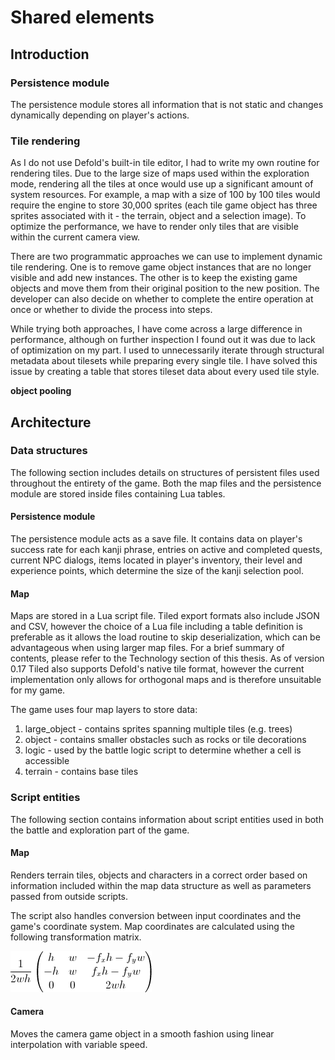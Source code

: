 # Shared elements

## Introduction

### Persistence module

The persistence module stores all information that is not static and changes dynamically depending on player's actions.

### Tile rendering

As I do not use Defold's built-in tile editor, I had to write my own routine for rendering tiles. Due to the large size of maps used within the exploration mode, rendering all the tiles at once would use up a significant amount of system resources. For example, a map with a size of 100 by 100 tiles would require the engine to store 30,000 sprites (each tile game object has three sprites associated with it - the terrain, object and a selection image). To optimize the performance, we have to render only tiles that are visible within the current camera view.

There are two programmatic approaches we can use to implement dynamic tile rendering. One is to remove game object instances that are no longer visible and add new instances. The other is to keep the existing game objects and move them from their original position to the new position. The developer can also decide on whether to complete the entire operation at once or whether to divide the process into steps.

While trying both approaches, I have come across a large difference in performance, although on further inspection I found out it was due to lack of optimization on my part. I used to unnecessarily iterate through structural metadata about tilesets while preparing every single tile. I have solved this issue by creating a table that stores tileset data about every used tile style.

**object pooling**

## Architecture

### Data structures

The following section includes details on structures of persistent files used throughout the entirety of the game. Both the map files and the persistence module are stored inside files containing Lua tables.

#### Persistence module

The persistence module acts as a save file. It contains data on player's success rate for each kanji phrase, entries on active and completed quests, current NPC dialogs, items located in player's inventory, their level and experience points, which determine the size of the kanji selection pool.

#### Map

Maps are stored in a Lua script file. Tiled export formats also include JSON and CSV, however the choice of a Lua file including a table definition is preferable as it allows the load routine to skip deserialization, which can be advantageous when using larger map files. For a brief summary of contents, please refer to the Technology section of this thesis. As of version 0.17 Tiled also supports Defold's native tile format, however the current implementation only allows for orthogonal maps and is therefore unsuitable for my game.

The game uses four map layers to store data:

1. large_object - contains sprites spanning multiple tiles (e.g. trees)
2. object - contains smaller obstacles such as rocks or tile decorations
3. logic - used by the battle logic script to determine whether a cell is accessible
4. terrain - contains base tiles

### Script entities

The following section contains information about script entities used in both the battle and exploration part of the game.

#### Map

Renders terrain tiles, objects and characters in a correct order based on information included within the map data structure as well as parameters passed from outside scripts.

The script also handles conversion between input coordinates and the game's coordinate system. Map coordinates are calculated using the following transformation matrix.

![Transformation matrix used to convert pixel coordinates into map coordinates](images/screen_to_coord_transform.gif)

#### Camera

Moves the camera game object in a smooth fashion using linear interpolation with variable speed.
